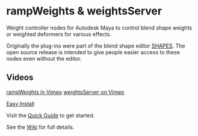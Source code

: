 # rampWeights & weightsServer
Weight controller nodes for Autodesk Maya to control blend shape weights or weighted deformers for various effects.

Originally the plug-ins were part of the blend shape editor [SHAPES](http://www.braverabbit.com/shapes/). The open source release is intended to give people easier access to these nodes even without the editor.

## Videos
[rampWeights in Vimeo](https://vimeo.com/311842397)
[weightsServer on Vimeo](https://vimeo.com/256378129)

[Easy Install](https://github.com/IngoClemens/rampWeights/wiki/Installation)

Visit the [Quick Guide](https://github.com/IngoClemens/rampWeights/wiki/Quick-Guide) to get started.

See the [Wiki](https://github.com/IngoClemens/rampWeights/wiki) for full details.
